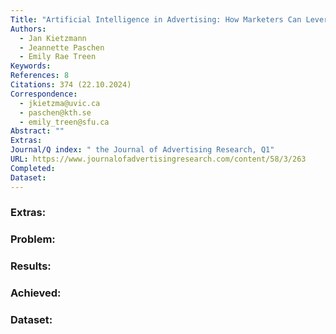 ```yaml
---
Title: "Artificial Intelligence in Advertising: How Marketers Can Leverage Artificial Intelligence Along the Consumer Journey"
Authors:
  - Jan Kietzmann
  - Jeannette Paschen
  - Emily Rae Treen
Keywords: 
References: 8
Citations: 374 (22.10.2024)
Correspondence:
  - jkietzma@uvic.ca
  - paschen@kth.se
  - emily_treen@sfu.ca
Abstract: ""
Extras: 
Journal/Q index: " the Journal of Advertising Research, Q1"
URL: https://www.journalofadvertisingresearch.com/content/58/3/263
Completed: 
Dataset:
---
```



### Extras: 
### Problem: 
### Results: 
### Achieved: 
### Dataset: